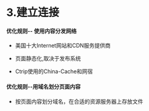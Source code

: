 # 3.建立连接

#### 优化规则-- 使用内容分发网络

* 美国十大Internet网站和CDN服务提供商

* 页面静态化,取决于发布系统

* Ctrip使用的China-Cache和网宿

#### 优化规则--用域名划分页面内容

* 按页面内容划分域名，在合适的资源服务器上存放文件